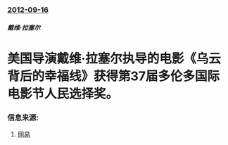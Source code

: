 ### [2012-09-16](/news/2012/09/16/index.md)

##### 戴维·拉塞尔
#  美国导演戴维·拉塞尔执导的电影《乌云背后的幸福线》获得第37届多伦多国际电影节人民选择奖。




### 信息来源:

1. [网易](http://news.163.com/12/0917/09/8BJIISR700014JB5.html)
